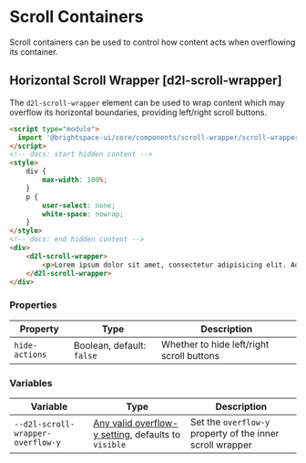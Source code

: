 # Scroll Containers
Scroll containers can be used to control how content acts when overflowing its container.

## Horizontal Scroll Wrapper [d2l-scroll-wrapper]

The `d2l-scroll-wrapper` element can be used to wrap content which may overflow its horizontal boundaries, providing left/right scroll buttons.

<!-- docs: demo code properties name:d2l-scroll-wrapper sandboxTitle:'Scroll Wrapper' -->
```html
<script type="module">
  import '@brightspace-ui/core/components/scroll-wrapper/scroll-wrapper.js';
</script>
<!-- docs: start hidden content -->
<style>
	div {
		max-width: 100%;
	}
	p {
		user-select: none;
		white-space: nowrap;
	}
</style>
<!-- docs: end hidden content -->
<div>
	<d2l-scroll-wrapper>
		<p>Lorem ipsum dolor sit amet, consectetur adipisicing elit. Adipisci repellat cum totam! Enim, sunt. Numquam voluptate, velit quisquam ipsa molestias laudantium odit reiciendis nisi corporis voluptatibus, voluptatum sunt natus, accusantium magnam consequatur fugit officiis minima voluptatem consequuntur nam, earum necessitatibus! Cupiditate ullam repellendus, eius iure voluptas at commodi consectetur, quia, adipisci possimus, ex mollitia. Labore harum error consectetur officiis aut optio, temporibus iste nobis ducimus cumque laudantium rem pariatur. Ut repudiandae id, consequuntur quasi quis pariatur autem corporis perferendis facilis eius similique voluptatibus iusto deleniti odio officia numquam tenetur excepturi, aspernatur sunt minima aut fugiat ipsam.</p>
	</d2l-scroll-wrapper>
</div>
```

<!-- docs: start hidden content -->
### Properties
| Property | Type | Description |
|---|---|---|
| `hide-actions` | Boolean, default: `false` | Whether to hide left/right scroll buttons |

### Variables

| Variable | Type | Description |
|---|---|---|
| `--d2l-scroll-wrapper-overflow-y` | [Any valid overflow-y setting](https://developer.mozilla.org/en-US/docs/Web/CSS/overflow-y), defaults to `visible` | Set the `overflow-y` property of the inner scroll wrapper |

<!-- docs: end hidden content -->
